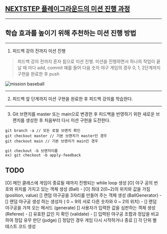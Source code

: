 ## [NEXTSTEP 플레이그라운드의 미션 진행 과정](https://github.com/next-step/nextstep-docs/blob/master/playground/README.md)

---
## 학습 효과를 높이기 위해 추천하는 미션 진행 방법

---
1. 피드백 강의 전까지 미션 진행 
> 피드백 강의 전까지 혼자 힘으로 미션 진행. 미션을 진행하면서 하나의 작업이 끝날 때 마다 add, commit
> 예를 들어 다음 숫자 야구 게임의 경우 0, 1, 2단계까지 구현을 완료한 후 push

![mission baseball](https://raw.githubusercontent.com/next-step/nextstep-docs/master/playground/images/mission_baseball.png)

---
2. 피드백 앞 단계까지 미션 구현을 완료한 후 피드백 강의를 학습한다.

---
3. Git 브랜치를 master 또는 main으로 변경한 후 피드백을 반영하기 위한 새로운 브랜치를 생성한 후 처음부터 다시 미션 구현을 도전한다.

```
git branch -a // 모든 로컬 브랜치 확인
git checkout master // 기본 브랜치가 master인 경우
git checkout main // 기본 브랜치가 main인 경우

git checkout -b 브랜치이름
ex) git checkout -b apply-feedback
```


## TODO
[O] 메인 클래스에 게임이 종료될 때까지 진행되는 while loop 생성
[O] 야구 공의 번호와 위치를 가지고 있는 객체 생성 (Ball)
    - [O] 최대 2(0~2)의 위치와 값을 가짐 (position, value)
[] 랜덤 야구공을 3자리를 만들어 주는 객체 생성 (BallGenerator)
    - [] 랜덤 야구공 생성 하는 생성자 ( 0 ~ 9의 서로 다른 숫자와 0 ~ 2의 위치)
    - [] 랜덤 야구공을 가져 오는 메서드 (generate)
[] 사용자가 입력한 값을 심판하는 객체 생성 (Referee)
    - [] 유효한 값인 지 확인 (validate)
    - [] 입력된 야구공 조합과 정답을 비교하여 정답 유무 판단 (judge)
[] 정답인 경우 게임 다시 시작하거나 종료
[] 각 단위 별 테스트 코드 생성
